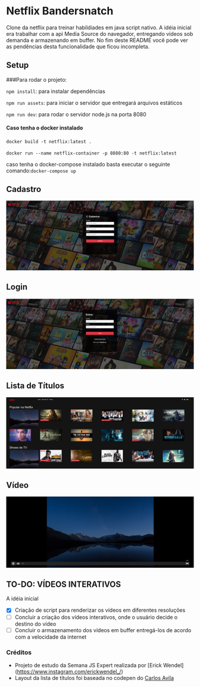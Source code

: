 # Netflix Bandersnatch
Clone da netflix para treinar habildiades em java script nativo. A idéia inicial era trabalhar com a api Media Source do navegador, entregando vídeos sob demanda e armazenando em buffer. No fim deste README você pode ver as pendências desta funcionalidade que ficou incompleta.

## Setup
###Para rodar o projeto:

`npm install`: para instalar dependências

`npm run assets`: para iniciar o servidor que entregará arquivos estáticos

`npm run dev`: para rodar o servidor node.js na porta 8080

#### Caso tenha o docker instalado

`docker build -t netflix:latest .`

`docker run --name netflix-container -p 8080:80 -t netflix:latest`

caso tenha o docker-compose instalado basta executar o seguinte comando:`docker-compose up`

## Cadastro

![titulos](./prints/cadastro.png)

## Login

![titulos](./prints/login.png)

## Lista de Títulos

![titulos](./prints/titulos.png)

## Vídeo

![titulos](./prints/video.png)

## TO-DO: VÍDEOS INTERATIVOS
A idéia inicial
- [x] Criação de script para renderizar os vídeos em diferentes resoluções
- [ ] Concluir a criação dos vídeos interativos, onde o usuário decide o destino do vídeo
- [ ] Concluir o armazenamento dos vídeos em buffer entregá-los de acordo com a velocidade da internet

### Créditos
- Projeto de estudo da Semana JS Expert realizada por [Erick Wendel] (https://www.instagram.com/erickwendel_/)
- Layout da lista de titulos foi baseada no  codepen do [Carlos Avila](https://codepen.io/cb2307/pen/XYxyeY)